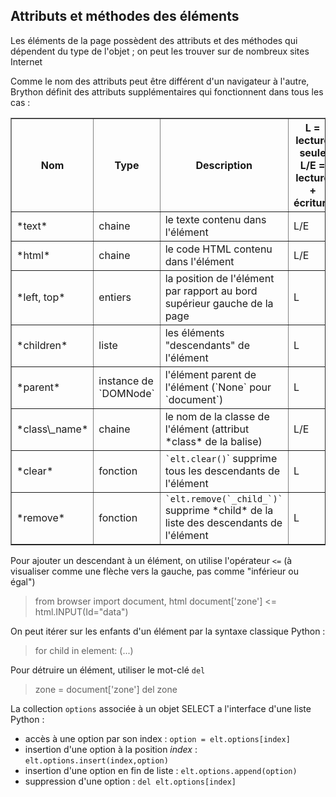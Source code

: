 Attributs et méthodes des éléments
----------------------------------

Les éléments de la page possèdent des attributs et des méthodes qui dépendent du type de l'objet ; on peut les trouver sur de nombreux sites Internet

Comme le nom des attributs peut être différent d'un navigateur à l'autre, Brython définit des attributs supplémentaires qui fonctionnent dans tous les cas :

<table border=1 cellpadding=3>
<tr>
<th>Nom</th><th>Type</th><th>Description</th><th>L = lecture seule<br>L/E = lecture + écriture</th>
</tr>
<tr>
<td>*text*</td><td>chaine</td><td>le texte contenu dans l'élément</td><td>L/E</td>
</tr>
<tr>
<td>*html*</td><td>chaine</td><td>le code HTML  contenu dans l'élément</td><td>L/E</td>
</tr>
<tr>
<td>*left, top*</td><td>entiers</td><td>la position de l'élément par rapport au bord supérieur gauche de la page</td><td>L</td>
</tr>
<tr>
<td>*children*</td><td>liste</td><td>les éléments "descendants" de l'élément</td><td>L</td>
</tr>
<tr>
<td>*parent*</td><td>instance de `DOMNode`</td><td>l'élément parent de l'élément (`None` pour `document`)</td><td>L</td>
</tr>
<tr>
<td>*class\_name*</td><td>chaine</td><td>le nom de la classe de l'élément (attribut *class* de la balise)<br></td><td>L/E</td>
</tr>
<tr>
<td>*clear*</td><td>fonction</td><td><code>`elt.clear()</code>` supprime tous les descendants de l'élément</td><td>L</td>
</tr>
<tr>
<td>*remove*</td><td>fonction</td><td><code>`elt.remove(`_child_`)`</code> supprime *child* de la liste des descendants de l'élément</td><td>L</td>
</tr>
</table>

Pour ajouter un descendant à un élément, on utilise l'opérateur `<=` (à visualiser comme une flèche vers la gauche, pas comme "inférieur ou égal")

>    from browser import document, html
>    document['zone'] <= html.INPUT(Id="data")

On peut itérer sur les enfants d'un élément par la syntaxe classique Python : 
>    for child in element:
>        (...)

Pour détruire un élément, utiliser le mot-clé `del`
>    zone = document['zone']
>    del zone

La collection `options` associée à un objet SELECT a l'interface d'une liste Python :

- accès à une option par son index : `option = elt.options[index]`
- insertion d'une option à la position _index_ : `elt.options.insert(index,option)`
- insertion d'une option en fin de liste : `elt.options.append(option)`
- suppression d'une option : `del elt.options[index]`
